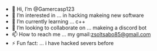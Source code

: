 - 👋 Hi, I’m @Gamercasp123
- 👀 I’m interested in ... in hacking makeing new software 
- 🌱 I’m currently learning ... c++
- 💞️ I’m looking to collaborate on ... makeing a discord bot 
- 📫 How to reach me ... my gmail:zsoltsabo85@gmail.com
- ⚡ Fun fact: ... i have hacked severs before 

<!---
Gamercasp123/Gamercasp123 is a ✨ special ✨ repository because its `README.md` (this file) appears on your GitHub profile.
You can click the Preview link to take a look at your changes.
--->
